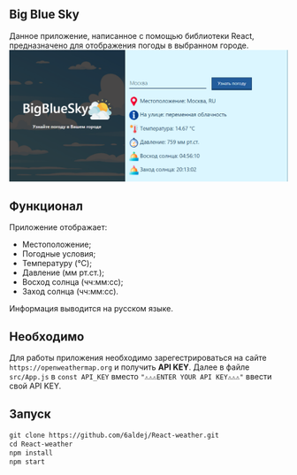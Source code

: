 ## Big Blue Sky
  Данное приложение, написанное с помощью библиотеки React, предназначено для отображения погоды в выбранном городе.
  ![Image alt](https://github.com/6aldej/React-weather/blob/master/other/about_project.png)
  
## Функционал
  Приложение отображает:
  * Местоположение;
  * Погодные условия;
  * Температуру (°C);
  * Давление (мм рт.ст.);
  * Восход солнца (чч:мм:сс);
  * Заход солнца (чч:мм:сс).
  
  Информация выводится на русском языке.
  
## Необходимо
  Для работы приложения необходимо зарегестрироваться на сайте `https://openweathermap.org` и получить **API KEY**. Далее в файле `src/App.js` в 
  `const API_KEY` вместо `"⚠⚠⚠ENTER YOUR API KEY⚠⚠⚠"` ввести свой API KEY.
  
 ## Запуск

    git clone https://github.com/6aldej/React-weather.git
    cd React-weather
    npm install
    npm start

 
